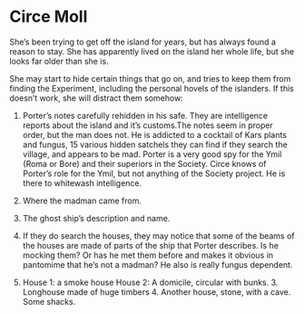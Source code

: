 # Circe Moll

She’s been trying to get off the island for years, but has always found a reason to stay. She has apparently lived on the island her whole life, but she looks far older than she is.

  

She may start to hide certain things that go on, and tries to keep them from finding the Experiment, including the personal hovels of the islanders. If this doesn’t work, she will distract them somehow:

1.  Porter’s notes carefully rehidden in his safe. They are intelligence reports about the island and it’s customs.The notes seem in proper order, but the man does not. He is addicted to a cocktail of Kars plants and fungus, 15 various hidden satchels they can find if they search the village, and appears to be mad. Porter is a very good spy for the Ymil (Roma or Bore) and their superiors in the Society. Circe knows of Porter’s role for the Ymil, but not anything of the Society project. He is there to whitewash intelligence.
    
2.  Where the madman came from.
    
3.  The ghost ship’s description and name.
    
4.  If they do search the houses, they may notice that some of the beams of the houses are made of parts of the ship that Porter describes. Is he mocking them? Or has he met them before and makes it obvious in pantomime that he’s not a madman? He also is really fungus dependent.
    
5.  House 1: a smoke house House 2: A domicile, circular with bunks. 3. Longhouse made of huge timbers 4. Another house, stone, with a cave. Some shacks.